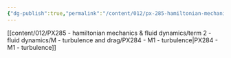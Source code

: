 ```yaml
---
{"dg-publish":true,"permalink":"/content/012/px-285-hamiltonian-mechanics-and-fluid-dynamics/term-2-fluid-dynamics/m-turbulence-and-drag/m-turbulence/","noteIcon":"1","created":"2025-08-27T13:15:28.552+01:00","updated":"2025-03-14T08:19:50.000+00:00"}
---
```


[[content/012/PX285 - hamiltonian mechanics & fluid dynamics/term 2 - fluid dynamics/M - turbulence and drag/PX284 - M1 - turbulence\|PX284 - M1 - turbulence]]
